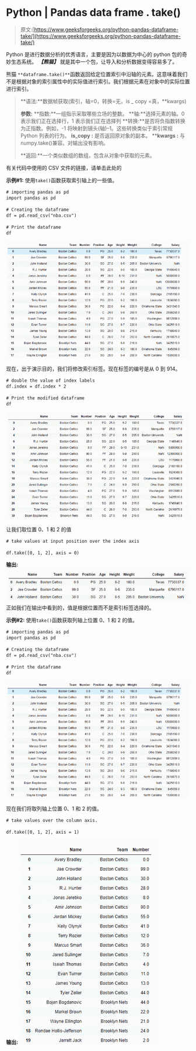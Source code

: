 # Python | Pandas data frame . take()

> 原文:[https://www.geeksforgeeks.org/python-pandas-dataframe-take/](https://www.geeksforgeeks.org/python-pandas-dataframe-take/)

Python 是进行数据分析的优秀语言，主要是因为以数据为中心的 python 包的奇妙生态系统。 ***【熊猫】*** 就是其中一个包，让导入和分析数据变得容易多了。

熊猫 `**dataframe.take()**`函数返回给定位置索引中沿轴的元素。这意味着我们不是根据对象的索引属性中的实际值进行索引。我们根据元素在对象中的实际位置进行索引。

> **语法:**数据帧获取(索引，轴=0，转换=无，is _ copy =真，**kwargs)
> 
> **参数:**
> **指数:**一组指示采取哪些立场的整数。
> **轴:**选择元素的轴。0 表示我们正在选择行，1 表示我们正在选择列
> **转换:**是否将负指数转换为正指数。例如，-1 将映射到镜头(轴)–1。这些转换类似于索引常规 Python 列表的行为。
> **is_copy :** 是否返回原对象的副本。
> ****kwargs :** 与 numpy.take()兼容。对输出没有影响。
> 
> **返回:**一个类似数组的数组，包含从对象中获取的元素。

有关代码中使用的 CSV 文件的链接，请单击此处的

**示例#1:** 使用`take()`函数获取索引轴上的一些值。

```
# importing pandas as pd
import pandas as pd

# Creating the dataframe 
df = pd.read_csv("nba.csv")

# Print the dataframe
df
```

![](img/43dab26aa0d03954ff5c64000900287e.png)

现在，出于演示目的，我们将修改索引标签。现在标签的编号是从 0 到 914。

```
# double the value of index labels
df.index = df.index * 2

# Print the modified dataframe
df
```

![](img/2039f0f5c69bc9a312ed385f933e7cd2.png)

让我们取位置 0、1 和 2 的值

```
# take values at input position over the index axis

df.take([0, 1, 2], axis = 0)
```

**输出:**
![](img/cf2fcd37b2324e85f24779d0cbdd4f91.png)
正如我们在输出中看到的，值是根据位置而不是索引标签选择的。

**示例#2:** 使用`take()`函数获取列轴上位置 0、1 和 2 的值。

```
# importing pandas as pd
import pandas as pd

# Creating the dataframe 
df = pd.read_csv("nba.csv")

# Print the dataframe
df
```

![](img/43dab26aa0d03954ff5c64000900287e.png)

现在我们将取列轴上位置 0、1 和 2 的值。

```
# take values over the column axis.

df.take([0, 1, 2], axis = 1)
```

**输出:**
![](img/494f2e6c5079375796a2bce390d0440c.png)